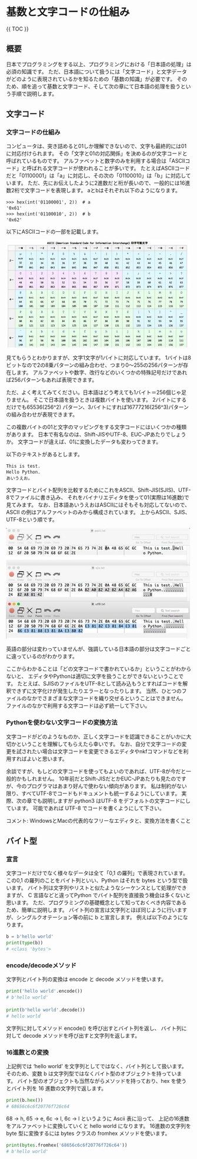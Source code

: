 # 基数と文字コードの仕組み

{{ TOC }}

## 概要

日本でプログラミングをする以上、プログラミングにおける「日本語の処理」は必須の知識です。
ただ、日本語について扱うには「文字コード」と文字データがどのように表現されているかを知るための「基数の知識」が必要です。
そのため、順を追って基数と文字コード、そして次の章にて日本語の処理を扱うという手順で説明します。



## 文字コード

### 文字コードの仕組み

コンピュータは、突き詰めると01しか理解できないので、文字も最終的には01に対応付けられます。
その「文字と01の対応関係」を決めるのが文字コードと呼ばれているものです。
アルファベットと数字のみを利用する場合は「ASCIIコード」と呼ばれる文字コードが使われることが多いです。
たとえばASCIIコードだと「01100001」は「a」に対応し、その次の「01100010」は「b」に対応しています。
ただ、先にお伝えしたように2進数だと桁が長いので、一般的には16進数2桁で文字コードを表現します。
aとbはそれぞれ以下のようになります。

```
>>> hex(int('01100001', 2))  # a
'0x61'
>>> hex(int('01100010', 2))  # b
'0x62'
```

以下にASCIIコードの一部を記載します。

![image](./0095_image/01.jpg)

見てもらうとわかりますが、文字1文字が1バイトに対応しています。
1バイトは8ビットなので2の8乗パターンの組み合わせ、つまり0～255の256パターンが存在します。
アルファベットや数字、改行などのいくつかの特殊記号だけであれば256パターンもあれば表現できます。

ただ、よく考えてみてください。日本語はどう考えても1バイト＝256個じゃ足りません。
そこで日本語を扱うときは複数バイトを使います。
2バイトにするだけでも65536(256^2) パターン、3バイトにすれば16777216(256^3)パターンの組み合わせが表現できます。

この複数バイトの01と文字のマッピングをする文字コードにはいくつかの種類があります。
日本で有名なのは、Shift-JISやUTF-8、EUC-JPあたりでしょうか。
文字コードが違えば、01に変換したデータも変わってきます。

以下のテキストがあるとします。

```
This is test.
Hello Python.
あいうえお。
```

文字コードとバイト配列を比較するためにこれをASCII、Shift-JIS(SJIS)、UTF-8でファイルに書き込み、
それをバイナリエディタを使って01(実際は16進数)で見てみます。
なお、日本語あいうえおはASCIIにはそもそも対応してないので、ASCII の例はアルファベットのみから構成されています。
上からASCII、SJIS、UTF-8という順です。

![image](./0095_image/02.jpg)

英語の部分は変わっていませんが、強調している日本語の部分は文字コードごとに違っているのがわかります。

ここからわかることは「どの文字コードで書かれているか」ということがわからないと、
エディタやPythonは適切に文字を扱うことができないということです。
たとえば、SJISのファイルをUTF-8として読み込もうとすればコードを解釈できずに文字化けが発生したりエラーとなったりします。
当然、ひとつのファイルのなかでさまざまな文字コードを織り交ぜるということはできません。
ファイルのなかで利用する文字コードは必ず統一して下さい。

### Pythonを使わない文字コードの変換方法

文字コードがどのようなものか、正しく文字コードを認識できることがいかに大切かということを理解してもらえたら幸いです。
なお、自分で文字コードの変更を試されたい場合は文字コードを変更できるエディタやnkfコマンドなどを利用すればよいと思います。

余談ですが、もしどの文字コードを使ってもよいのであれば、UTF-8が今だと一般的かもしれません。
10年前だとShift-JISだとかEUC-JPあたりも見たのですが、今のプログラマはあまり好んで使わない傾向があります。
私は制約がない限り、すべてUTF-8でコードもドキュメントも統一するようにしています。
実際、次の章でも説明しますが python3 はUTF-8 をデフォルトの文字コードにしています。
可能であれば UTF-8 でコードを書くようにして下さい。

コメント: WindowsとMacの代表的なフリーなエディタと、変換方法を書くこと

## バイト型

### 宣言

文字コードだけでなく様々なデータは全て「0,1 の羅列」で表現されています。
この0,1 の羅列のことをバイト列といい、Python はそれを bytes という型で扱います。
バイト列は文字列やリストと似たようなシーケンスとして処理ができますが、
C 言語などと違ってPython でバイト配列を直接扱う機会は多くないと思います。
ただ、プログラミングの基礎概念として知っておくべき内容であるため、簡単に説明します。
バイト列の宣言は文字列とほぼ同じように行いますが、シングルクオテーション等の前に b と宣言します。
例えば以下のようになります。

```python
b = b'hello world'
print(type(b))
# <class 'bytes'>
```

### encode/decodeメソッド

文字列とバイト列の変換は encode と decode メソッドを使います。

```python
print('hello world'.encode())
# b'hello world'

print(b'hello world'.decode())
# hello world
```

文字列に対してメソッド encode() を呼び出すとバイト列を返し、
バイト列に対して decode メソッドを呼び出すと文字列を返します。

### 16進数との変換

上記例では ‘hello world’ を文字列としてではなく、バイト列として扱います。
そのため、変数 b は文字列型ではなくバイト型のオブジェクトを持っています。
バイト型のオブジェクトも当然ながらメソッドを持っており、hex を使うとバイト列を 16 進数の文字列で返します。

```python
print(b.hex())
# 68656c6c6f20776f726c64
```

68 -> h, 65 -> e, 6c -> l, 6c -> l というように Ascii 表に沿って、
上記の16進数をアルファベットに変換していくと hello world になります。
16進数の文字列をbyte 型に変換するには bytes クラスの fromhex メソッドを使います。

```python
print(bytes.fromhex('68656c6c6f20776f726c64'))
# b'hello world'
```
